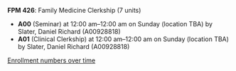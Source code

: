 **FPM 426**: Family Medicine Clerkship (7 units)

- **A00** (Seminar) at 12:00 am–12:00 am on Sunday (location TBA) by Slater, Daniel Richard (A00928818)
- **A01** (Clinical Clerkship) at 12:00 am–12:00 am on Sunday (location TBA) by Slater, Daniel Richard (A00928818)

[Enrollment numbers over time](./FPM426.tsv)
